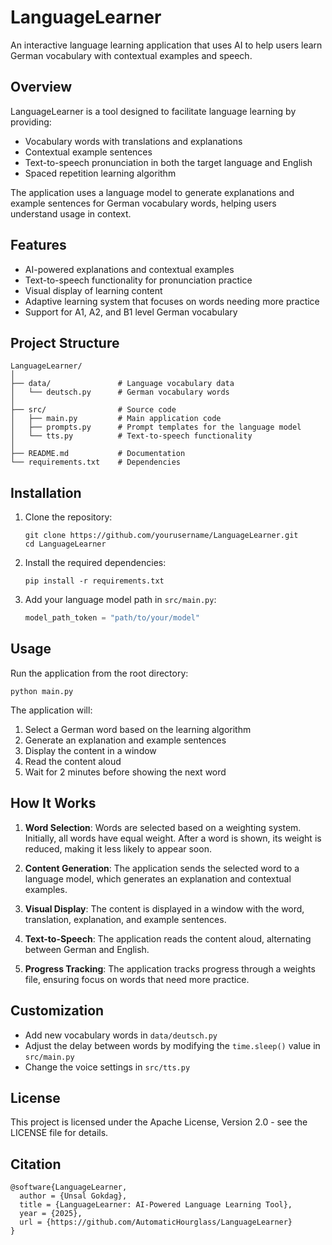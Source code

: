 # LanguageLearner

An interactive language learning application that uses AI to help users learn German vocabulary with contextual examples and speech.

## Overview

LanguageLearner is a tool designed to facilitate language learning by providing:

- Vocabulary words with translations and explanations
- Contextual example sentences
- Text-to-speech pronunciation in both the target language and English
- Spaced repetition learning algorithm

The application uses a language model to generate explanations and example sentences for German vocabulary words, helping users understand usage in context.

## Features

- AI-powered explanations and contextual examples
- Text-to-speech functionality for pronunciation practice
- Visual display of learning content
- Adaptive learning system that focuses on words needing more practice
- Support for A1, A2, and B1 level German vocabulary

## Project Structure

```
LanguageLearner/
│
├── data/               # Language vocabulary data
│   └── deutsch.py      # German vocabulary words
│
├── src/                # Source code
│   ├── main.py         # Main application code
│   ├── prompts.py      # Prompt templates for the language model
│   └── tts.py          # Text-to-speech functionality
│
├── README.md           # Documentation
└── requirements.txt    # Dependencies
```

## Installation

1. Clone the repository:
   ```
   git clone https://github.com/yourusername/LanguageLearner.git
   cd LanguageLearner
   ```

2. Install the required dependencies:
   ```
   pip install -r requirements.txt
   ```

3. Add your language model path in `src/main.py`:
   ```python
   model_path_token = "path/to/your/model"
   ```

## Usage

Run the application from the root directory:

```
python main.py
```

The application will:
1. Select a German word based on the learning algorithm
2. Generate an explanation and example sentences
3. Display the content in a window
4. Read the content aloud
5. Wait for 2 minutes before showing the next word

## How It Works

1. **Word Selection**: Words are selected based on a weighting system. Initially, all words have equal weight. After a word is shown, its weight is reduced, making it less likely to appear soon.

2. **Content Generation**: The application sends the selected word to a language model, which generates an explanation and contextual examples.

3. **Visual Display**: The content is displayed in a window with the word, translation, explanation, and example sentences.

4. **Text-to-Speech**: The application reads the content aloud, alternating between German and English.

5. **Progress Tracking**: The application tracks progress through a weights file, ensuring focus on words that need more practice.

## Customization

- Add new vocabulary words in `data/deutsch.py`
- Adjust the delay between words by modifying the `time.sleep()` value in `src/main.py`
- Change the voice settings in `src/tts.py`

## License

This project is licensed under the Apache License, Version 2.0 - see the LICENSE file for details.

## Citation

```
@software{LanguageLearner,
  author = {Unsal Gokdag},
  title = {LanguageLearner: AI-Powered Language Learning Tool},
  year = {2025},
  url = {https://github.com/AutomaticHourglass/LanguageLearner}
}
```
